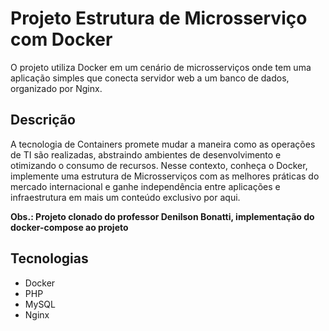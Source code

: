 # Projeto Estrutura de Microsserviço com Docker

O projeto utiliza Docker em um cenário de microsserviços onde tem uma aplicação simples que conecta servidor web a um banco de dados, organizado por Nginx.

## Descrição

A tecnologia de Containers promete mudar a maneira como as operações de TI são realizadas, abstraindo ambientes de desenvolvimento e otimizando o consumo de recursos. Nesse contexto, conheça o Docker, implemente uma estrutura de Microsserviços com as melhores práticas do mercado internacional e ganhe independência entre aplicações e infraestrutura em mais um conteúdo exclusivo por aqui.

**Obs.: Projeto clonado do professor Denilson Bonatti, implementação do docker-compose ao projeto**

## Tecnologias
- Docker
- PHP
- MySQL
- Nginx